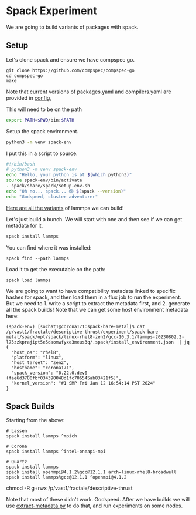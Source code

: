 # Spack Experiment

We are going to build variants of packages with spack.
  
## Setup

Let's clone spack and ensure we have compspec go.

```
git clone https://github.com/compspec/compspec-go
cd compspec-go
make
```

Note that current versions of packages.yaml and compilers.yaml are provided in [config](config),

This will need to be on the path

```bash
export PATH=$PWD/bin:$PATH
```

Setup the spack environment.

```bash
python3 -m venv spack-env
```
I put this in a script to source.

```bash
#!/bin/bash
# python3 -m venv spack-env
echo "Hello, your python is at $(which python3)"
source spack-env/bin/activate
. spack/share/spack/setup-env.sh
echo "Oh no... spack... 😱️ $(spack --version)"
echo "Godspeed, cluster adventurer"
```

[Here are all the variants](https://packages.spack.io/package.html?name=lammps) of lammps we can build! 

Let's just build a bunch. We will start with one and then see if we can get metadata for it.

```bash
spack install lammps
```

You can find where it was installed:

```
spack find --path lammps
```

Load it to get the executable on the path:

```
spack load lammps
```

We are going to want to have compatibility metadata linked to specific hashes for spack, and then load them in a flux job to run the experiment. But we need to 1. write a script to extract the metadata first, and 2. generate all the spack builds! Note that we can get some host environment metadata here:

```console
(spack-env) [sochat1@corona171:spack-bare-metal]$ cat /p/vast1/fractale/descriptive-thrust/experiment/spack-bare-metal/spack/opt/spack/linux-rhel8-zen2/gcc-10.3.1/lammps-20230802.2-l75zzkprajipt5e5daomwfyxe3meus3q/.spack/install_environment.json  | jq
{
  "host_os": "rhel8",
  "platform": "linux",
  "host_target": "zen2",
  "hostname": "corona171",
  "spack_version": "0.22.0.dev0 (fae6d3780fbf034390048d1fc706545ab83421f5)",
  "kernel_version": "#1 SMP Fri Jan 12 16:54:14 PST 2024"
}
```


## Spack Builds

Starting from the above:

```
# Lassen
spack install lammps ^mpich

# Corona
spack install lammps ^intel-oneapi-mpi

# Quartz
spack install lammps
spack install openmpi@4.1.2%gcc@12.1.1 arch=linux-rhel8-broadwell
spack install lammps%gcc@12.1.1 ^openmpi@4.1.2
```

chmod -R g+rwx /p/vast1/fractale/descriptive-thrust

Note that most of these didn't work. Godspeed.
After we have builds we will use [extract-metadata.py](extract-metadata.py) to do that,
and run experiments on some nodes.
